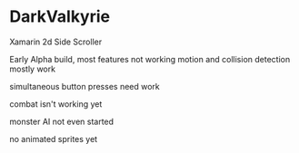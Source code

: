 # DarkValkyrie
Xamarin 2d Side Scroller

Early Alpha build, most features not working
motion and collision detection mostly work

simultaneous button presses need work

combat isn't working yet

monster AI not even started

no animated sprites yet
